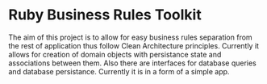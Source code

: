 # Ruby Business Rules Toolkit

The aim of this project is to allow for easy business rules separation from the rest of application thus follow Clean Architecture principles. Currently it allows for creation of domain objects with persistance state and associations between them. Also there are interfaces for database queries and database persistance. Currently it is in a form of a simple app.
